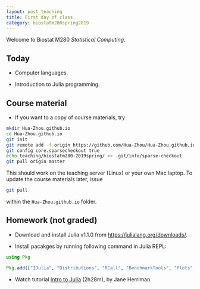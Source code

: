 ```yaml
---
layout: post_teaching
title: First day of class
category: biostatm280spring2019
---
```


Welcome to Biostat M280 *Statistical Computing*.

## Today

* Computer languages.

* Introduction to Julia programming.

## Course material

* If you want to a copy of course materials, try
 
```bash
mkdir Hua-Zhou.github.io
cd Hua-Zhou.github.io
git init
git remote add -f origin https://github.com/Hua-Zhou/Hua-Zhou.github.io.git
git config core.sparsecheckout true
echo teaching/biostatm280-2019spring/ >> .git/info/sparse-checkout
git pull origin master
```
This should work on the teaching server (Linux) or your own Mac laptop. To update the course materials later, issue

```bash
git pull
```
within the `Hua-Zhou.github.io` folder.

## Homework (not graded)

* Download and install Julia v1.1.0 from <https://julialang.org/downloads/>.

* Install pacakges by running following command in Julia REPL:   
 
```julia
using Pkg

Pkg.add(["IJulia", "Distributions", "RCall", "BenchmarkTools", "Plots", "PyPlot", "Gadfly", "Plotly", "GR", "StatsPlots"])
```

* Watch tutorial [Intro to Julia](https://www.youtube.com/watch?v=8h8rQyEpiZA&t) (2h28m), by Jane Herriman.

